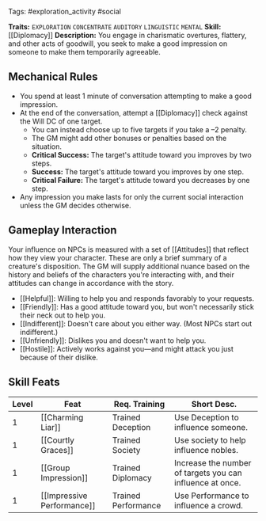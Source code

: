 Tags: #exploration_activity #social 

**Traits:**  `EXPLORATION` `CONCENTRATE` `AUDITORY`  `LINGUISTIC` `MENTAL`
**Skill:** [[Diplomacy]]
**Description:** You engage in charismatic overtures, flattery, and other acts of goodwill, you seek to make a good impression on someone to make them temporarily agreeable.
## Mechanical Rules

- You spend at least 1 minute of conversation attempting to make a good impression.
- At the end of the conversation, attempt a [[Diplomacy]] check against the Will DC of one target.
	- You can instead choose up to five targets if you take a –2 penalty.
	- The GM might add other bonuses or penalties based on the situation.
	- **Critical Success:** The target's attitude toward you improves by two steps.  
	- **Success:** The target's attitude toward you improves by one step.  
	- **Critical Failure:** The target's attitude toward you decreases by one step.
- Any impression you make lasts for only the current social interaction unless the GM decides otherwise. 

## Gameplay Interaction

Your influence on NPCs is measured with a set of [[Attitudes]] that reflect how they view your character. These are only a brief summary of a creature's disposition. The GM will supply additional nuance based on the history and beliefs of the characters you're interacting with, and their attitudes can change in accordance with the story. 

- [[Helpful]]: Willing to help you and responds favorably to your requests.
- [[Friendly]]: Has a good attitude toward you, but won't necessarily stick their neck out to help you.
- [[Indifferent]]: Doesn't care about you either way. (Most NPCs start out indifferent.)
- [[Unfriendly]]: Dislikes you and doesn't want to help you.
- [[Hostile]]: Actively works against you—and might attack you just because of their dislike.


## Skill Feats

| Level | Feat                       | Req. Training       | Short Desc.                                               |
| ----- | -------------------------- | ------------------- | --------------------------------------------------------- |
| 1     | [[Charming Liar]]          | Trained Deception   | Use Deception to influence someone.                       |
| 1     | [[Courtly Graces]]         | Trained Society     | Use society to help influence nobles.                     |
| 1     | [[Group Impression]]       | Trained Diplomacy   | Increase the number of targets you can influence at once. |
| 1     | [[Impressive Performance]] | Trained Performance | Use Performance to influence a crowd.                     |
